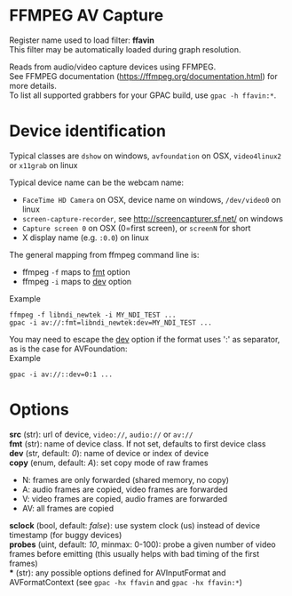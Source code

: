 <!-- automatically generated - do not edit, patch gpac/applications/gpac/gpac.c -->

# FFMPEG AV Capture  
  
Register name used to load filter: __ffavin__  
This filter may be automatically loaded during graph resolution.  
  
Reads from audio/video capture devices using FFMPEG.  
See FFMPEG documentation (https://ffmpeg.org/documentation.html) for more details.  
To list all supported grabbers for your GPAC build, use `gpac -h ffavin:*`.  
  
# Device identification  
  
Typical classes are `dshow` on windows, `avfoundation` on OSX, `video4linux2` or `x11grab` on linux  
  
Typical device name can be the webcam name:  
- `FaceTime HD Camera` on OSX, device name on windows, `/dev/video0` on linux  
- `screen-capture-recorder`, see http://screencapturer.sf.net/ on windows  
- `Capture screen 0` on OSX (0=first screen), or `screenN` for short  
- X display name (e.g. `:0.0`) on linux  
  
The general mapping from ffmpeg command line is:  
- ffmpeg `-f` maps to [fmt](#fmt) option  
- ffmpeg `-i` maps to [dev](#dev) option  
  
Example
```
ffmpeg -f libndi_newtek -i MY_NDI_TEST ...  
gpac -i av://:fmt=libndi_newtek:dev=MY_NDI_TEST ...
```  
  
You may need to escape the [dev](#dev) option if the format uses ':' as separator, as is the case for AVFoundation:  
Example
```
gpac -i av://::dev=0:1 ...
```  
  

# Options    
  
<a id="src">__src__</a> (str): url of device, `video://`, `audio://` or `av://`  
<a id="fmt">__fmt__</a> (str): name of device class. If not set, defaults to first device class  
<a id="dev">__dev__</a> (str, default: _0_): name of device or index of device  
<a id="copy">__copy__</a> (enum, default: _A_): set copy mode of raw frames  
* N: frames are only forwarded (shared memory, no copy)  
* A: audio frames are copied, video frames are forwarded  
* V: video frames are copied, audio frames are forwarded  
* AV: all frames are copied  
  
<a id="sclock">__sclock__</a> (bool, default: _false_): use system clock (us) instead of device timestamp (for buggy devices)  
<a id="probes">__probes__</a> (uint, default: _10_, minmax: 0-100): probe a given number of video frames before emitting (this usually helps with bad timing of the first frames)  
<a id="*">__*__</a> (str):     any possible options defined for AVInputFormat and AVFormatContext (see `gpac -hx ffavin` and `gpac -hx ffavin:*`)  
  
